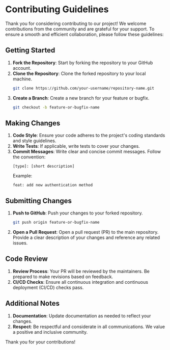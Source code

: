 # Contributing Guidelines

Thank you for considering contributing to our project! We welcome contributions from the community and are grateful for your support. To ensure a smooth and efficient collaboration, please follow these guidelines:

## Getting Started

1. **Fork the Repository**: Start by forking the repository to your GitHub account.
2. **Clone the Repository**: Clone the forked repository to your local machine.
   ```sh
   git clone https://github.com/your-username/repository-name.git
   ```
3. **Create a Branch**: Create a new branch for your feature or bugfix.
   ```sh
   git checkout -b feature-or-bugfix-name
   ```

## Making Changes

1. **Code Style**: Ensure your code adheres to the project's coding standards and style guidelines.
2. **Write Tests**: If applicable, write tests to cover your changes.
3. **Commit Messages**: Write clear and concise commit messages. Follow the convention:
   ```
   [type]: [short description]
   ```
   Example:
   ```
   feat: add new authentication method
   ```

## Submitting Changes

1. **Push to GitHub**: Push your changes to your forked repository.
   ```sh
   git push origin feature-or-bugfix-name
   ```
2. **Open a Pull Request**: Open a pull request (PR) to the main repository. Provide a clear description of your changes and reference any related issues.

## Code Review

1. **Review Process**: Your PR will be reviewed by the maintainers. Be prepared to make revisions based on feedback.
2. **CI/CD Checks**: Ensure all continuous integration and continuous deployment (CI/CD) checks pass.

## Additional Notes

1. **Documentation**: Update documentation as needed to reflect your changes.
2. **Respect**: Be respectful and considerate in all communications. We value a positive and inclusive community.

Thank you for your contributions!
